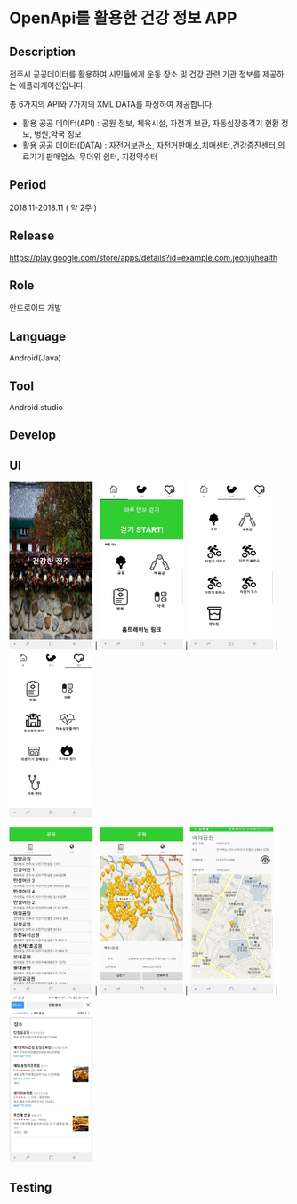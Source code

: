 OpenApi를 활용한 건강 정보 APP
=====================

Description
------------
전주시 공공데이터를 활용하여 시민들에게 운동 장소 및 건강 관련 기관 정보를 제공하는 애플리케이션입니다.

총 6가지의 API와 7가지의 XML DATA를 파싱하여 제공합니다. 

- 활용 공공 데이터(API) : 공원 정보, 체육시설, 자전거 보관, 자동심장충격기 현황 정보, 병원,약국 정보
- 활용 공공 데이터(DATA) : 자전거보관소, 자전거판매소,치매센터,건강증진센터,의료기기 판매업소, 무더위 쉼터, 지정약수터

Period
-------
2018.11-2018.11 ( 약 2주 )

Release
-------
https://play.google.com/store/apps/details?id=example.com.jeonjuhealth

Role
----
안드로이드 개발

Language
---------
Android(Java)

Tool
-----
Android studio

Develop
-------

UI
---

<img src="./images/1.png" width="150" height="300"> | <img src="./images/2.jpg" width="150" height="300"> | <img src="./images/3.jpg" width="150" height="300"> | <img src="./images/4.jpg" width="150" height="300">

<img src="./images/5.jpg" width="150" height="300"> | <img src="./images/6.jpg" width="150" height="300"> | <img src="./images/7.jpg" width="150" height="300"> | <img src="./images/8.jpg" width="150" height="300">

Testing
-----
